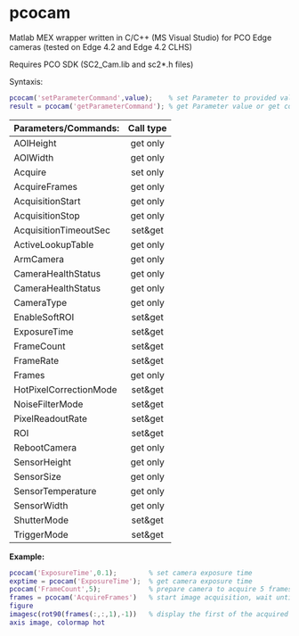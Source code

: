 # pcocam
Matlab MEX wrapper written in C/C++ (MS Visual Studio) for PCO Edge cameras (tested on Edge 4.2 and Edge 4.2 CLHS)

Requires PCO SDK (SC2_Cam.lib and sc2*.h files)

Syntaxis:
~~~Matlab
pcocam('setParameterCommand',value); 	% set Parameter to provided value or execute command
result = pcocam('getParameterCommand');	% get Parameter value or get command output
~~~

| Parameters/Commands:		| Call type |
| :---						| :----:	|
| AOIHeight					| get only	|
| AOIWidth					| get only	|
| Acquire					| set only	|
| AcquireFrames				| get only	|
| AcquisitionStart			| get only	|
| AcquisitionStop			| get only	|
| AcquisitionTimeoutSec		| set&get	|
| ActiveLookupTable			| get only	|
| ArmCamera					| get only	|
| CameraHealthStatus		| get only	|
| CameraHealthStatus		| get only	|
| CameraType				| get only	|
| EnableSoftROI				| set&get	|
| ExposureTime				| set&get	|
| FrameCount				| set&get	|
| FrameRate					| set&get	|
| Frames					| get only	|
| HotPixelCorrectionMode	| set&get	|
| NoiseFilterMode			| set&get	|
| PixelReadoutRate			| set&get	|
| ROI						| set&get	|
| RebootCamera				| get only	|
| SensorHeight				| get only	|
| SensorSize				| get only	|
| SensorTemperature			| get only	|
| SensorWidth				| get only	|
| ShutterMode				| set&get	|
| TriggerMode				| set&get	|


**Example:**
~~~Matlab
pcocam('ExposureTime',0.1);        % set camera exposure time
exptime = pcocam('ExposureTime');  % get camera exposure time
pcocam('FrameCount',5);	           % prepare camera to acquire 5 frames next time
frames = pcocam('AcquireFrames')   % start image acquisition, wait until finished and return all frames as 3D array
figure
imagesc(rot90(frames(:,:,1),-1))   % display the first of the acquired frames
axis image, colormap hot
~~~
